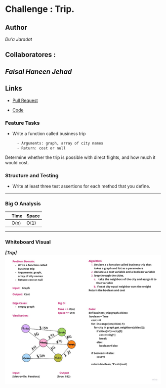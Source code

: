 # Challenge : Trip.

## Author
*Du'a Jaradat*

## Collaboratores :
*Faisal*
*Haneen*
*Jehad*
---

## Links
- [Pull Request](https://github.com/duajaradat/data-structures-and-algorithms/pull/51)

- [Code](https://github.com/duajaradat/data-structures-and-algorithms/blob/graph-business-trip/python/code_challenges/trip/trip.py)

### Feature Tasks

- Write a function called business trip

        - Arguments: graph, array of city names
        - Return: cost or null

Determine whether the trip is possible with direct flights, and how much it would cost.

### Structure and Testing

 - Write at least three test assertions for each method that you define.


---

### Big O Analysis


|| Time | Space |
|:-----------| :----------- | :----------- |
|| O(n) | O(1) |

---


### Whiteboard Visual
***[Trip]***
![Trip](buisness_trip.jpg)





